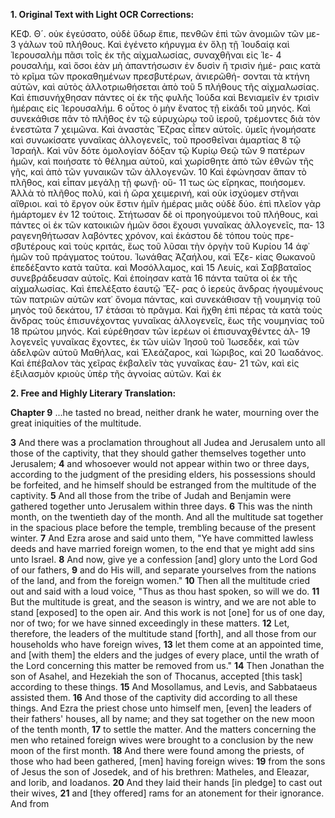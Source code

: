 **1. Original Text with Light OCR Corrections:**

ΚΕΦ. Θ´.
οὐκ ἐγεύσατο, οὐδὲ ὕδωρ ἔπιε, πενθῶν ἐπὶ τῶν ἀνομιῶν τῶν με-
3 γάλων τοῦ πλήθους. Καὶ ἐγένετο κήρυγμα ἐν ὅλῃ τῇ Ἰουδαίᾳ καὶ
Ἱερουσαλὴμ πᾶσι τοῖς ἐκ τῆς αἰχμαλωσίας, συναχθῆναι εἰς Ἱε-
4 ρουσαλήμ, καὶ ὅσοι ἐὰν μὴ ἀπαντήσωσιν ἐν δυσὶν ἢ τρισὶν ἡμέ-
ραις κατὰ τὸ κρῖμα τῶν προκαθημένων πρεσβυτέρων, ἀνιερῶθή-
σονται τὰ κτήνη αὑτῶν, καὶ αὐτὸς ἀλλοτριωθήσεται ἀπὸ τοῦ
5 πλήθους τῆς αἰχμαλωσίας. Καὶ ἐπισυνήχθησαν πάντες οἱ ἐκ τῆς
φυλῆς Ἰούδα καὶ Βενιαμεῖν ἐν τρισὶν ἡμέραις εἰς Ἱερουσαλήμ.
6 οὗτος ὁ μὴν ἔνατος τῇ εἰκάδι τοῦ μηνός. Καὶ συνεκάθισε πᾶν
τὸ πλῆθος ἐν τῷ εὐρυχώρῳ τοῦ ἱεροῦ, τρέμοντες διὰ τὸν ἐνεστῶτα
7 χειμῶνα. Καὶ ἀναστὰς Ἔζρας εἶπεν αὐτοῖς. ὑμεῖς ἠνομήσατε
καὶ συνωκίσατε γυναῖκας ἀλλογενεῖς, τοῦ προσθεῖναι ἁμαρτίας
8 τῷ Ἰσραήλ. Καὶ νῦν δότε ὁμολογίαν δόξαν τῷ Κυρίῳ Θεῷ τῶν
9 πατέρων ἡμῶν, καὶ ποιήσατε τὸ θέλημα αὐτοῦ, καὶ χωρίσθητε
ἀπὸ τῶν ἐθνῶν τῆς γῆς, καὶ ἀπὸ τῶν γυναικῶν τῶν ἀλλογενῶν.
10 Καὶ ἐφώνησαν ἅπαν τὸ πλῆθος, καὶ εἶπαν μεγάλῃ τῇ φωνῇ· οὕ-
11 τως ὡς εἴρηκας, ποιήσομεν. Ἀλλὰ τὸ πλῆθος πολύ, καὶ ἡ ὥρα
χειμερινή, καὶ οὐκ ἰσχύομεν στῆναι αἴθριοι. καὶ τὸ ἔργον οὐκ
ἔστιν ἡμῖν ἡμέρας μιᾶς οὐδὲ δύο. ἐπὶ πλεῖον γὰρ ἡμάρτομεν ἐν
12 τούτοις. Στήτωσαν δὲ οἱ προηγούμενοι τοῦ πλήθους, καὶ πάντες
οἱ ἐκ τῶν κατοικιῶν ἡμῶν ὅσοι ἔχουσι γυναῖκας ἀλλογενεῖς, πα-
13 ραγενηθήτωσαν λαβόντες χρόνον, καὶ ἑκάστου δὲ τόπου τοὺς πρε-
σβυτέρους καὶ τοὺς κριτάς, ἕως τοῦ λῦσαι τὴν ὀργὴν τοῦ Κυρίου
14 ἀφ᾽ ἡμῶν τοῦ πράγματος τούτου. Ἰωνάθας Ἀζαήλου, καὶ Ἐζε-
κίας Θωκανοῦ ἐπεδέξαντο κατὰ ταῦτα. καὶ Μοσόλλαμος, καὶ
15 Λευίς, καὶ Σαββαταῖος συνεβράδευσαν αὐτοῖς. Καὶ ἐποίησαν κατὰ
16 πάντα ταῦτα οἱ ἐκ τῆς αἰχμαλωσίας. Καὶ ἐπελέξατο ἑαυτῷ Ἔζ-
ρας ὁ ἱερεὺς ἄνδρας ἡγουμένους τῶν πατριῶν αὑτῶν κατ᾽ ὄνομα
πάντας, καὶ συνεκάθισαν τῇ νουμηνίᾳ τοῦ μηνὸς τοῦ δεκάτου,
17 ἐτάσαι τὸ πρᾶγμα. Καὶ ἤχθη ἐπὶ πέρας τὰ κατὰ τοὺς ἄνδρας
τοὺς ἐπισυνέχοντας γυναῖκας ἀλλογενεῖς, ἕως τῆς νουμηνίας τοῦ
18 πρώτου μηνός. Καὶ εὑρέθησαν τῶν ἱερέων οἱ ἐπισυναχθέντες ἀλ-
19 λογενεῖς γυναῖκας ἔχοντες, ἐκ τῶν υἱῶν Ἰησοῦ τοῦ Ἰωσεδέκ, καὶ
τῶν ἀδελφῶν αὐτοῦ Μαθήλας, καὶ Ἐλεάζαρος, καὶ Ἰώριβος, καὶ
20 Ἰωαδάνος. Καὶ ἐπέβαλον τὰς χεῖρας ἐκβαλεῖν τὰς γυναῖκας ἑαυ-
21 τῶν, καὶ εἰς ἐξιλασμὸν κριοὺς ὑπὲρ τῆς ἀγνοίας αὑτῶν. Καὶ ἐκ

**2. Free and Highly Literary Translation:**

**Chapter 9**
...he tasted no bread, neither drank he water, mourning over the great iniquities of the multitude.

**3** And there was a proclamation throughout all Judea and Jerusalem unto all those of the captivity, that they should gather themselves together unto Jerusalem;
**4** and whosoever would not appear within two or three days, according to the judgment of the presiding elders, his possessions should be forfeited, and he himself should be estranged from the multitude of the captivity.
**5** And all those from the tribe of Judah and Benjamin were gathered together unto Jerusalem within three days.
**6** This was the ninth month, on the twentieth day of the month. And all the multitude sat together in the spacious place before the temple, trembling because of the present winter.
**7** And Ezra arose and said unto them, "Ye have committed lawless deeds and have married foreign women, to the end that ye might add sins unto Israel.
**8** And now, give ye a confession [and] glory unto the Lord God of our fathers,
**9** and do His will, and separate yourselves from the nations of the land, and from the foreign women."
**10** Then all the multitude cried out and said with a loud voice, "Thus as thou hast spoken, so will we do.
**11** But the multitude is great, and the season is wintry, and we are not able to stand [exposed] to the open air. And this work is not [one] for us of one day, nor of two; for we have sinned exceedingly in these matters.
**12** Let, therefore, the leaders of the multitude stand [forth], and all those from our households who have foreign wives,
**13** let them come at an appointed time, and [with them] the elders and the judges of every place, until the wrath of the Lord concerning this matter be removed from us."
**14** Then Jonathan the son of Asahel, and Hezekiah the son of Thocanus, accepted [this task] according to these things.
**15** And Mosollamus, and Levis, and Sabbataeus assisted them.
**16** And those of the captivity did according to all these things. And Ezra the priest chose unto himself men, [even] the leaders of their fathers' houses, all by name; and they sat together on the new moon of the tenth month,
**17** to settle the matter. And the matters concerning the men who retained foreign wives were brought to a conclusion by the new moon of the first month.
**18** And there were found among the priests, of those who had been gathered, [men] having foreign wives:
**19** from the sons of Jesus the son of Josedek, and of his brethren: Matheles, and Eleazar, and Iorib, and Ioadanos.
**20** And they laid their hands [in pledge] to cast out their wives,
**21** and [they offered] rams for an atonement for their ignorance. And from